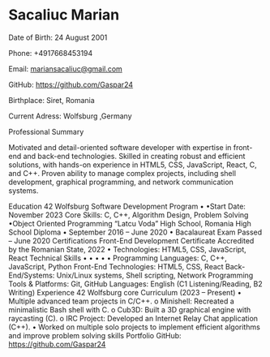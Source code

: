 # 			Sacaliuc Marian
Date of Birth: 24 August 2001

Phone: +4917668453194

Email: mariansacaliuc@gmail.com

GitHub: https://github.com/Gaspar24

Birthplace: Siret, Romania

Current Adress: Wolfsburg ,Germany

Professional Summary

Motivated and detail-oriented software developer with expertise in front-end and back-end technologies. Skilled in creating
robust and efficient solutions, with hands-on experience in HTML5, CSS, JavaScript, React, C, and C++. Proven ability to
manage complex projects, including shell development, graphical programming, and network communication systems.

Education
42 Wolfsburg
Software Development Program
•
•Start Date: November 2023
Core Skills: C, C++, Algorithm Design, Problem Solving
•Object Oriented Programming
“Latcu Voda” High School, Romania
High School Diploma
• September 2016 – June 2020
• Bacalaureat Exam Passed – June 2020
Certifications
Front-End Development Certificate
Accredited by the Romanian State, 2022
•
Technologies: HTML5, CSS, JavaScript, React
Technical Skills
•
•
•
•
•
Programming Languages: C, C++, JavaScript, Python
Front-End Technologies: HTML5, CSS, React
Back-End/Systems: Unix/Linux systems, Shell scripting, Network Programming
Tools & Platforms: Git, GitHub
Languages: English (C1 Listening/Reading, B2 Writing)
Experience
42 Wolfsburg core Curriculum (2023 – Present)
•
Multiple advanced team projects in C/C++.
o Minishell: Recreated a minimalistic Bash shell with C.
o Cub3D: Built a 3D graphical engine with raycasting (C).
o IRC Project: Developed an Internet Relay Chat application (C++).
• Worked on multiple solo projects to implement efficient algorithms and improve problem solving skills
Portfolio
GitHub: https://github.com/Gaspar24